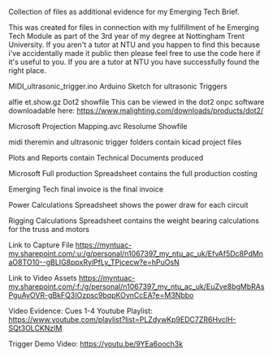 Collection of files as additional evidence for my Emerging Tech Brief.

This was created for files in connection with my fullfillment of he Emerging Tech Module as part of the 3rd year of my degree at Nottingham Trent University. If you aren't a tutor at NTU and you happen to find this because i've accidentally made it public then please feel free to use the code here if it's useful to you. If you are a tutor at NTU you have successfully found the right place.

MIDI_ultrasonic_trigger.ino Arduino Sketch for ultrasonic Triggers

alfie et.show.gz Dot2 showfile This can be viewed in the dot2 onpc software downloadable here: https://www.malighting.com/downloads/products/dot2/

Microsoft Projection Mapping.avc Resolume Showfile

midi theremin and ultrasonic trigger folders contain kicad project files

Plots and Reports contain Technical Documents produced

Microsoft Full production Spreadsheet contains the full production costing

Emerging Tech final invoice is the final invoice

Power Calculations Spreadsheet shows the power draw for each circuit

Rigging Calculations Spreadsheet contains the weight bearing calculations for the truss and motors

Link to Capture File https://myntuac-my.sharepoint.com/:u:/g/personal/n1067397_my_ntu_ac_uk/EfvAf5Dc8PdMnaO8TO10--gBLIG8ppxRylPfLy_TPjcecw?e=hPuOsN

Link to Video Assets https://myntuac-my.sharepoint.com/:f:/g/personal/n1067397_my_ntu_ac_uk/EuZve8bgMbRAsPguAyOVR-gBkFQ3IOzpsc9bqpKOynCcEA?e=M3Nbbo

Video Evidence:
  Cues 1-4 Youtube Playlist: https://www.youtube.com/playlist?list=PLZdywKp9EDC7ZR6HvclH-SQt3OLCKNzIM

  Trigger Demo Video: https://youtu.be/9YEa6ooch3k

